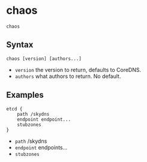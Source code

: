 # chaos

`chaos`

## Syntax

~~~
chaos [version] [authors...]
~~~

* `version` the version to return, defaults to CoreDNS.
* `authors` what authors to return. No default.

## Examples

~~~
etcd {
    path /skydns
    endpoint endpoint...
    stubzones
}
~~~

* `path` /skydns
* `endpoint` endpoints...
* `stubzones`

